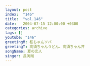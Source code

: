 ```yaml
---
layout: post
index:  "146"
title:  "vol.146"
date:   2004-07-15 12:00:00 +0300
categories: archive
tags: []
youtube: "146"
greetingM: 松ちゃんソバ
greetingT: 高須ちゃんうどん、高須ちゃん丼
songName: 夏の恋人
singer: 長渕剛
---
```

